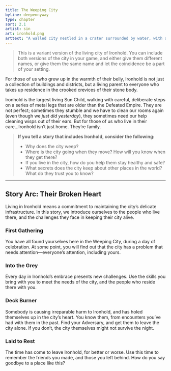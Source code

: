 ```yaml
---
title: The Weeping City
byline: deepennyway
type: chapter
sort: 2.1
artist: sin
art: ironhold.png
arttext: "A walled city nestled in a crater surrounded by water, with arched bridges leading out."
---
```

> This is a variant version of the living city of Ironhold. You can include both versions of the city in your game, and either give them different names, or give them the same name and let the coincidence be a part of your setting.

For those of us who grew up in the warmth of their belly, Ironhold is not just a collection of buildings and districts, but a living parent to everyone who takes up residence in the crooked crevices of their stone body.

Ironhold is the largest living Sun Child, walking with careful, deliberate steps on a series of metal legs that are older than the Defeated Empire. They are not perfect; sometimes they stumble and we have to clean our rooms again (even though we _just did yesterday_), they sometimes need our help cleaning wisps out of their ears. But for those of us who live in their care...Ironhold isn’t just home. They’re family.


> **If you tell a story that includes Ironhold, consider the following:**
> *   Why does the city weep?
> *   Where is the city going when they move? How will you know when they get there?
> *   If you live in the city, how do you help them stay healthy and safe?
> *   What secrets does the city keep about other places in the world? What do they trust you to know?

***

## Story Arc: Their Broken Heart
Living in Ironhold means a commitment to maintaining the city’s delicate infrastructure. In this story, we introduce ourselves to the people who live there, and the challenges they face in keeping their city alive.

### First Gathering
You have all found yourselves here in the Weeping City, during a day of celebration. At some point, you will find out that the city has a problem that needs attention—everyone’s attention, including yours.

### Into the Grey
Every day in Ironhold’s embrace presents new challenges. Use the skills you bring with you to meet the needs of the city, and the people who reside there with you.

### Deck Burner
Somebody is causing irreparable harm to Ironhold, and has holed themselves up in the city’s heart. You know them, from encounters you’ve had with them in the past. Find your Adversary, and get them to leave the city alone. If you don’t, the city themselves might not survive the night.

### Laid to Rest
The time has come to leave Ironhold, for better or worse. Use this time to remember the friends you made, and those you left behind. How do you say goodbye to a place like this?
